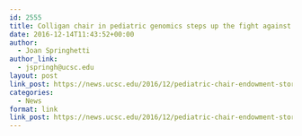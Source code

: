 ```yaml
---
id: 2555
title: Colligan chair in pediatric genomics steps up the fight against childhood diseases
date: 2016-12-14T11:43:52+00:00
author:
  - Joan Springhetti
author_link:
  - jspringh@ucsc.edu
layout: post
link_post: https://news.ucsc.edu/2016/12/pediatric-chair-endowment-story.html
categories:
  - News
format: link
link_post: https://news.ucsc.edu/2016/12/pediatric-chair-endowment-story.html
---
```


